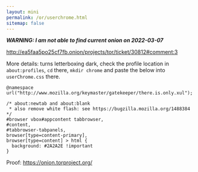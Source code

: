 ```yaml
---
layout: mini
permalink: /or/userchrome.html
sitemap: false
---
```


**_WARNING: I am not able to find current onion on 2022-03-07_**

http://ea5faa5po25cf7fb.onion/projects/tor/ticket/30812#comment:3

More details: turns letterboxing dark, check the profile location in
`about:profiles`, `cd` there, `mkdir chrome` and paste the below into
`userChrome.css` there.

```
@namespace url("http://www.mozilla.org/keymaster/gatekeeper/there.is.only.xul");

/* about:newtab and about:blank
 * also remove white flash: see https://bugzilla.mozilla.org/1488384 */
#browser vbox#appcontent tabbrowser,
#content,
#tabbrowser-tabpanels,
browser[type=content-primary],
browser[type=content] > html {
  background: #2A2A2E !important
}
```

Proof: https://onion.torproject.org/
